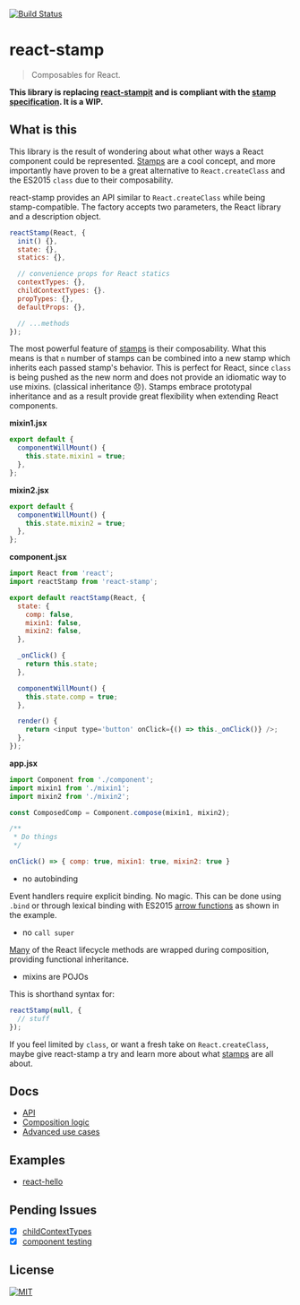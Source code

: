 [![Build Status](https://travis-ci.org/troutowicz/react-stamp.svg)](https://travis-ci.org/troutowicz/react-stamp)

# react-stamp
> Composables for React.

**This library is replacing [react-stampit](https://github.com/stampit-org/react-stampit) and is compliant with the [stamp specification](https://github.com/stampit-org/stamp-specification). It is a WIP.**

## What is this

This library is the result of wondering about what other ways a React component could be represented. [Stamps](https://github.com/stampit-org/stamp-specification) are a cool concept, and more importantly have proven to be a great alternative to `React.createClass` and the ES2015 `class` due to their composability.

react-stamp provides an API similar to `React.createClass` while being stamp-compatible. The factory accepts two parameters, the React library and a description object.

```js
reactStamp(React, {
  init() {},
  state: {},
  statics: {},

  // convenience props for React statics
  contextTypes: {},
  childContextTypes: {}.
  propTypes: {},
  defaultProps: {},

  // ...methods
});
```

The most powerful feature of [stamps](https://github.com/stampit-org/stamp-specification) is their composability. What this means is that `n` number of stamps can be combined into a new stamp which inherits each passed stamp's behavior. This is perfect for React, since `class` is being pushed as the new norm and does not provide an idiomatic way to use mixins. (classical inheritance :disappointed:). Stamps embrace prototypal inheritance and as a result provide great flexibility when extending React components.

__mixin1.jsx__

```js
export default {
  componentWillMount() {
    this.state.mixin1 = true;
  },
};
```

__mixin2.jsx__

```js
export default {
  componentWillMount() {
    this.state.mixin2 = true;
  },
};
```

__component.jsx__

```js
import React from 'react';
import reactStamp from 'react-stamp';

export default reactStamp(React, {
  state: {
    comp: false,
    mixin1: false,
    mixin2: false,
  },

  _onClick() {
    return this.state;
  },

  componentWillMount() {
    this.state.comp = true;
  },

  render() {
    return <input type='button' onClick={() => this._onClick()} />;
  },
});
```

__app.jsx__

```js
import Component from './component';
import mixin1 from './mixin1';
import mixin2 from './mixin2';

const ComposedComp = Component.compose(mixin1, mixin2);

/**
 * Do things
 */
```

```js
onClick() => { comp: true, mixin1: true, mixin2: true }
```

* no autobinding

 Event handlers require explicit binding. No magic. This can be done using `.bind` or through lexical binding with ES2015 [arrow functions](https://developer.mozilla.org/en-US/docs/Web/JavaScript/Reference/Functions/Arrow_functions) as shown in the example.
* no `call super`

 [Many](https://github.com/troutowicz/react-stamp/blob/master/docs/composition.md#methods) of the React lifecycle methods are wrapped during composition, providing functional inheritance.
* mixins are POJOs

 This is shorthand syntax for:
 ```js
 reactStamp(null, {
   // stuff
 });
 ```

If you feel limited by `class`, or want a fresh take on `React.createClass`, maybe give react-stamp a try and learn more about what [stamps](https://github.com/stampit-org/stamp-specification) are all about.

## Docs
* [API](docs/api.md)
* [Composition logic](docs/composition.md)
* [Advanced use cases](docs/advanced.md)

## Examples
* [react-hello](https://github.com/stampit-org/react-hello)

## Pending Issues
* [x] [childContextTypes](https://github.com/facebook/react/pull/3940)
* [x] [component testing](https://github.com/facebook/react/pull/3941)

## License
[![MIT](https://img.shields.io/badge/license-MIT-blue.svg)](http://troutowicz.mit-license.org)
